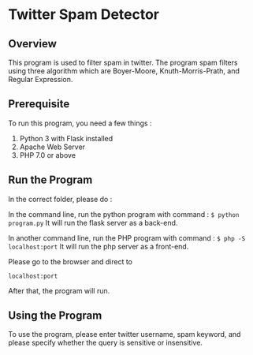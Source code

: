 # Twitter Spam Detector

## Overview

This program is used to filter spam in twitter. The program spam filters using three algorithm which are Boyer-Moore, Knuth-Morris-Prath, and Regular Expression.

## Prerequisite

To run this program, you need a few things :

1. Python 3 with Flask installed
2. Apache Web Server
3. PHP 7.0 or above

## Run the Program
In the correct folder, please do :

In the command line, run the python program with command :
`
$ python program.py
`
It will run the flask server as a back-end.

In another command line, run the PHP program with command :
`
$ php -S localhost:port
`
It will run the php server as a front-end.

Please go to the browser and direct to 

`
localhost:port
`

After that, the program will run.

## Using the Program

To use the program, please enter twitter username, spam keyword, and please specify whether the query is sensitive or insensitive.
